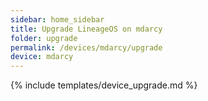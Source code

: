 ```yaml
---
sidebar: home_sidebar
title: Upgrade LineageOS on mdarcy
folder: upgrade
permalink: /devices/mdarcy/upgrade
device: mdarcy
---
```

{% include templates/device_upgrade.md %}
